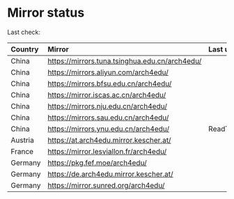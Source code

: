 <script src="./time.js"></script>
# Mirror status
Last check: <script type="text/javascript">localize(1691385391.9620805);</script>

|Country|Mirror|Last update|
|:------|:-----|:----------|
|China|https://mirrors.tuna.tsinghua.edu.cn/arch4edu/|<script type="text/javascript">localize(1691346426);</script>|
|China|https://mirrors.aliyun.com/arch4edu/|<script type="text/javascript">localize(1691260052);</script>|
|China|https://mirrors.bfsu.edu.cn/arch4edu/|<script type="text/javascript">localize(1691260052);</script>|
|China|https://mirror.iscas.ac.cn/arch4edu/|<script type="text/javascript">localize(1691346426);</script>|
|China|https://mirrors.nju.edu.cn/arch4edu/|<script type="text/javascript">localize(1691260052);</script>|
|China|https://mirrors.sau.edu.cn/arch4edu/|<script type="text/javascript">localize(1691346426);</script>|
|China|https://mirrors.ynu.edu.cn/arch4edu/|ReadTimeout|
|Austria|https://at.arch4edu.mirror.kescher.at/|<script type="text/javascript">localize(1691346426);</script>|
|France|https://mirror.lesviallon.fr/arch4edu/|<script type="text/javascript">localize(1689402753);</script>|
|Germany|https://pkg.fef.moe/arch4edu/|<script type="text/javascript">localize(1691346426);</script>|
|Germany|https://de.arch4edu.mirror.kescher.at/|<script type="text/javascript">localize(1691346426);</script>|
|Germany|https://mirror.sunred.org/arch4edu/|<script type="text/javascript">localize(1691346426);</script>|

<script src="./tablefilter/tablefilter.js"></script>
<script src="./table.js"></script>